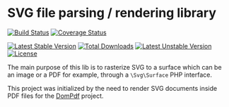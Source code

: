 # SVG file parsing / rendering library

[![Build Status](https://travis-ci.org/PhenX/php-svg-lib.svg?branch=master)](https://travis-ci.org/PhenX/php-svg-lib)
[![Coverage Status](https://coveralls.io/repos/PhenX/php-svg-lib/badge.svg)](https://coveralls.io/r/PhenX/php-svg-lib)


[![Latest Stable Version](https://poser.pugx.org/phenx/php-svg-lib/v/stable)](https://packagist.org/packages/phenx/php-svg-lib)
[![Total Downloads](https://poser.pugx.org/phenx/php-svg-lib/downloads)](https://packagist.org/packages/phenx/php-svg-lib)
[![Latest Unstable Version](https://poser.pugx.org/phenx/php-svg-lib/v/unstable)](https://packagist.org/packages/phenx/php-svg-lib)
[![License](https://poser.pugx.org/phenx/php-svg-lib/license)](https://packagist.org/packages/phenx/php-svg-lib)

The main purpose of this lib is to rasterize SVG to a surface which can be an image or a PDF for example, through a `\Svg\Surface` PHP interface.

This project was initialized by the need to render SVG documents inside PDF files for the [DomPdf](http://dompdf.github.io) project.